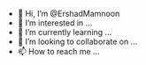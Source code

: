 - 👋 Hi, I’m @ErshadMamnoon
- 👀 I’m interested in ...
- 🌱 I’m currently learning ...
- 💞️ I’m looking to collaborate on ...
- 📫 How to reach me ...

<!---
ErshadMamnoon/ErshadMamnoon is a ✨ special ✨ repository because its `README.md` (this file) appears on your GitHub profile.
You can click the Preview link to take a look at your changes.
--->
